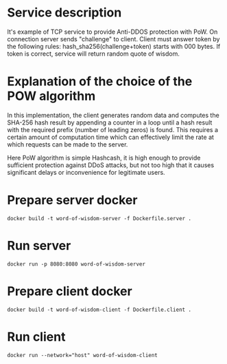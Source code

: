 # Service description
It's example of TCP service to provide Anti-DDOS protection with PoW.
On connection server sends "challenge" to client. Client must answer token by the following rules: hash_sha256(challenge+token) starts with 000 bytes.
If token is correct, service will return random quote of wisdom.

# Explanation of the choice of the POW algorithm
In this implementation, the client generates random data and computes the SHA-256 hash result by appending a counter in a loop until a hash result with the required prefix (number of leading zeros) is found. This requires a certain amount of computation time which can effectively limit the rate at which requests can be made to the server.

Here PoW algorithm is simple Hashcash, it is high enough to provide sufficient protection against DDoS attacks, but not too high that it causes significant delays or inconvenience for legitimate users.

# Prepare server docker
```
docker build -t word-of-wisdom-server -f Dockerfile.server .
```

# Run server
```
docker run -p 8080:8080 word-of-wisdom-server
```

# Prepare client docker
```
docker build -t word-of-wisdom-client -f Dockerfile.client .
```

# Run client
```
docker run --network="host" word-of-wisdom-client
```
